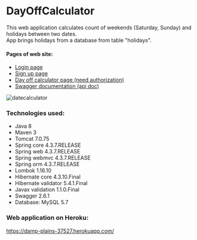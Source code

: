 # DayOffCalculator
This web application calculates count of weekends (Saturday, Sunday) and holidays between two dates.  
App brings holidays from a database from table "holidays".
#### Pages of web site:
+ [Login page](https://damp-plains-37527.herokuapp.com/login)
+ [Sign up page](https://damp-plains-37527.herokuapp.com/register)
+ [Day off calculator page (need authorization)](https://damp-plains-37527.herokuapp.com/calc)
+ [Swagger documentation (api doc)](https://damp-plains-37527.herokuapp.com/swagger-ui.html)


![datecalculator](https://user-images.githubusercontent.com/23726583/29413815-61842522-8366-11e7-99a9-5394d47ebe83.png)
### Technologies used:
- Java 8
- Maven 3
- Tomcat 7.0.75
- Spring core 4.3.7.RELEASE
- Spring web 4.3.7.RELEASE
- Spring webmvc 4.3.7.RELEASE
- Spring orm  4.3.7.RELEASE
- Lombok 1.16.10
- Hibernate core 4.3.10.Final
- Hibernate validator 5.4.1.Final
- Javax validation 1.1.0.Final
- Swagger 2.6.1
- Database: MySQL 5.7
 
### Web application on Heroku:
https://damp-plains-37527.herokuapp.com/
